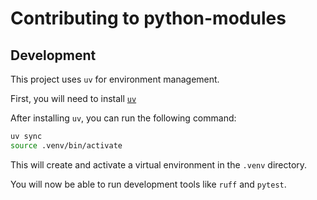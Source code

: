 # Contributing to python-modules

## Development

This project uses `uv` for environment management.

First, you will need to install [`uv`](https://docs.astral.sh/uv/getting-started/installation/)

After installing `uv`, you can run the following command:

```bash
uv sync
source .venv/bin/activate
```

This will create and activate a virtual environment in the `.venv` directory.

You will now be able to run development tools like `ruff` and `pytest`.
